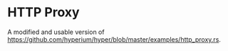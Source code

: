 # HTTP Proxy

A modified and usable version of https://github.com/hyperium/hyper/blob/master/examples/http_proxy.rs.
